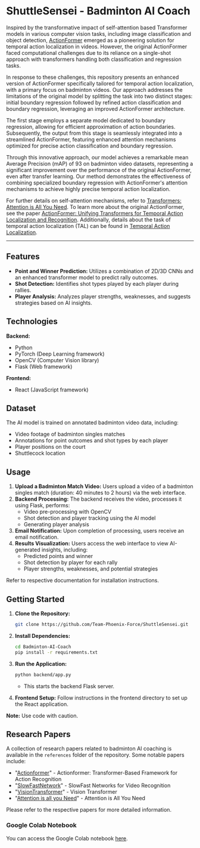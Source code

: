 # ShuttleSensei - Badminton AI Coach

Inspired by the transformative impact of self-attention based Transformer models in various computer vision tasks, including image classification and object detection, [ActionFormer](https://arxiv.org/abs/2110.02452) emerged as a pioneering solution for temporal action localization in videos. However, the original ActionFormer faced computational challenges due to its reliance on a single-shot approach with transformers handling both classification and regression tasks.

In response to these challenges, this repository presents an enhanced version of ActionFormer specifically tailored for temporal action localization, with a primary focus on badminton videos. Our approach addresses the limitations of the original model by splitting the task into two distinct stages: initial boundary regression followed by refined action classification and boundary regression, leveraging an improved ActionFormer architecture.

The first stage employs a separate model dedicated to boundary regression, allowing for efficient approximation of action boundaries. Subsequently, the output from this stage is seamlessly integrated into a streamlined ActionFormer, featuring enhanced attention mechanisms optimized for precise action classification and boundary regression.

Through this innovative approach, our model achieves a remarkable mean Average Precision (mAP) of 93 on badminton video datasets, representing a significant improvement over the performance of the original ActionFormer, even after transfer learning. Our method demonstrates the effectiveness of combining specialized boundary regression with ActionFormer's attention mechanisms to achieve highly precise temporal action localization.

For further details on self-attention mechanisms, refer to [Transformers: Attention is All You Need](https://arxiv.org/abs/1706.03762). To learn more about the original ActionFormer, see the paper [ActionFormer: Unifying Transformers for Temporal Action Localization and Recognition](https://arxiv.org/abs/2110.02452). Additionally, details about the task of temporal action localization (TAL) can be found in [Temporal Action Localization](https://arxiv.org/abs/2003.06814).

---



## Features

- **Point and Winner Prediction:** Utilizes a combination of 2D/3D CNNs and an enhanced transformer model to predict rally outcomes.
- **Shot Detection:** Identifies shot types played by each player during rallies.
- **Player Analysis:** Analyzes player strengths, weaknesses, and suggests strategies based on AI insights.

## Technologies

**Backend:**
- Python
- PyTorch (Deep Learning framework)
- OpenCV (Computer Vision library)
- Flask (Web framework)

**Frontend:**
- React (JavaScript framework)

## Dataset

The AI model is trained on annotated badminton video data, including:
- Video footage of badminton singles matches
- Annotations for point outcomes and shot types by each player
- Player positions on the court
- Shuttlecock location

## Usage

1. **Upload a Badminton Match Video:** Users upload a video of a badminton singles match (duration: 40 minutes to 2 hours) via the web interface.
2. **Backend Processing:** The backend receives the video, processes it using Flask, performs:
    - Video pre-processing with OpenCV
    - Shot detection and player tracking using the AI model
    - Generating player analysis
3. **Email Notification:** Upon completion of processing, users receive an email notification.
4. **Results Visualization:** Users access the web interface to view AI-generated insights, including:
    - Predicted points and winner
    - Shot detection by player for each rally
    - Player strengths, weaknesses, and potential strategies



Refer to respective documentation for installation instructions.

## Getting Started

1. **Clone the Repository:**
    ```bash
    git clone https://github.com/Team-Phoenix-Force/ShuttleSensei.git
    ```

2. **Install Dependencies:**
    ```bash
    cd Badminton-AI-Coach
    pip install -r requirements.txt
    ```

3. **Run the Application:**
    ```bash
    python backend/app.py
    ```

    - This starts the backend Flask server.

4. **Frontend Setup:**
    Follow instructions in the frontend directory to set up the React application.

**Note:** Use code with caution.

## Research Papers

A collection of research papers related to badminton AI coaching is available in the `references` folder of the repository. Some notable papers include:

- "[Actionformer](https://arxiv.org/abs/2202.07925)" - Actionformer: Transformer-Based Framework for Action Recognition
- "[SlowFastNetwork](https://arxiv.org/abs/1812.03982)" - SlowFast Networks for Video Recognition
- "[VisionTransformer](https://paperswithcode.com/method/vision-transformer)" - Vision Transformer
- "[Attention is all you Need](https://arxiv.org/abs/1706.03762)" - Attention is All You Need

Please refer to the respective papers for more detailed information.

### Google Colab Notebook

You can access the Google Colab notebook [here](https://colab.research.google.com/drive/1lyBA13h7edDPfFpxoLN0Ngh403g6TYBv?usp=sharing).




